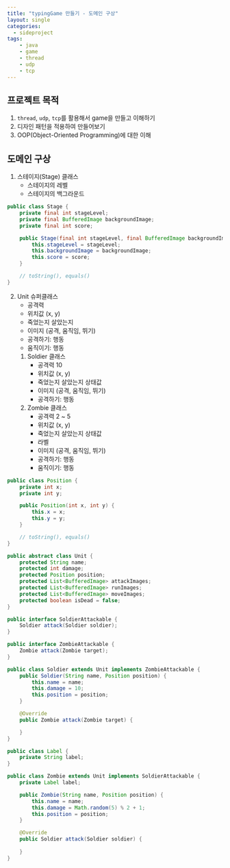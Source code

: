 ```yaml
---
title: "typingGame 만들기 - 도메인 구상"
layout: single
categories:
  - sideproject
tags:
	- java
	- game
	- thread
	- udp
	- tcp
---
```



## 프로젝트 목적
1. `thread`, `udp`, `tcp`를 활용해서 game을 만들고 이해하기
2. 디자인 패턴을 적용하여 만들어보기
3. OOP(Object-Oriented Programming)에 대한 이해

## 도메인 구상
1. 스테이지(Stage) 클래스
	- 스테이지의 레벨
	- 스테이지의 백그라운드

```java
public class Stage {
	private final int stageLevel;
	private final BufferedImage backgroundImage;
	private final int score;

	public Stage(final int stageLevel, final BufferedImage backgroundImage, final int score) {
		this.stageLevel = stageLevel;
		this.backgroundImage = backgroundImage;
		this.score = score;
	}

	// toString(), equals()
}
```


2. Unit 슈퍼클래스
	- 공격력
	- 위치값 (x, y)
	- 죽었는지 살았는지
	- 이미지 (공격, 움직임, 뛰기)
	- 공격하기: 행동
	- 움직이기: 행동
	1. Soldier 클래스
		- 공격력 10
		- 위치값 (x, y)
		- 죽었는지 살았는지 상태값
		- 이미지 (공격, 움직임, 뛰기)
		- 공격하기: 행동
	2. Zombie 클래스
		- 공격력 2 ~ 5
		- 위치값 (x, y)
		- 죽었는지 살았는지 상태값
		- 라벨
		- 이미지 (공격, 움직임, 뛰기)
		- 공격하기: 행동
		- 움직이기: 행동

```java
public class Position {
	private int x;
	private int y;

	public Position(int x, int y) {
		this.x = x;
		this.y = y;
	}

	// toString(), equals()
}

public abstract class Unit {
	protected String name;
	protected int damage;
	protected Position position;
	protected List<BufferedImage> attackImages;
	protected List<BufferedImage> runImages;
	protected List<BufferedImage> moveImages;
	protected boolean isDead = false;
}

public interface SoldierAttackable {
	Soldier attack(Soldier soldier);
}

public interface ZombieAttackable {
	Zombie attack(Zombie target);
}

public class Soldier extends Unit implements ZombieAttackable {
	public Soldier(String name, Position position) {
		this.name = name;
		this.damage = 10;
		this.position = position;
	}

	@Override
	public Zombie attack(Zombie target) {

	}
}

public class Label {
	private String label;
}

public class Zombie extends Unit implements SoldierAttackable {
	private Label label;

	public Zombie(String name, Position position) {
		this.name = name;
		this.damage = Math.random(5) % 2 + 1;
		this.position = position;
	}

	@Override
	public Soldier attack(Soldier soldier) {
		
	}
}

```



